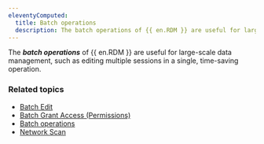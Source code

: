 ```yaml
---
eleventyComputed:
  title: Batch operations
  description: The batch operations of {{ en.RDM }} are useful for large-scale data management, such as editing multiple sessions in a single, time-saving operation.
---
```

The ***batch operations*** of {{ en.RDM }} are useful for large-scale data management, such as editing multiple sessions in a single, time-saving operation.

### Related topics  

* [Batch Edit](/rdm/windows/commands/edit/batch/batch-edit/#batch-edit-options)  
* [Batch Grant Access (Permissions)](/rdm/windows/commands/administration/settings/system-settings/vault-management/batch-grant-access/)
* [Batch operations](/rdm/windows/commands/edit/batch/batch-edit/#batch-edit-options)
* [Network Scan](/rdm/windows/commands/file/import/network-scan/)
